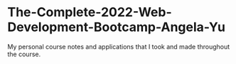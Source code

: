 # The-Complete-2022-Web-Development-Bootcamp-Angela-Yu
My personal course notes and applications that I took and made throughout the course.
